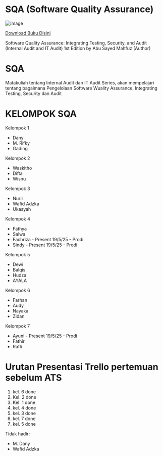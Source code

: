 # SQA (Software Quality Assurance)
![image](https://github.com/rplulbi/SQA/assets/15622730/14938008-e4cc-420e-9fc9-e1377dcd5966)

[Download Buku Disini](https://www.amazon.com/Software-Quality-Assurance-Integrating-Security/dp/1498735533)

Software Quality Assurance: Integrating Testing, Security, and Audit (Internal Audit and IT Audit) 1st Edition
by Abu Sayed Mahfuz (Author)


# SQA
Matakuliah tentang Internal Audit dan IT Audit Series, akan mempelajari tentang bagaimana Pengelolaan Software Wuality Assurance, Integrating Testing, Security dan Audit

 # KELOMPOK SQA
Kelompok 1
- Dany
- M. Rifky
- Gading

Kelompok 2
- Waskitho
- Difta
- Wisnu

Kelompok 3
- Nuril
- Wafid Adzka
- Ukasyah

Kelompok 4
- Fathya
- Salwa
- Fachriza - Present 19/5/25 - Prodi
- Sindy - Present 19/5/25 - Prodi

Kelompok 5
- Dewi
- Balqis
- Hudza
- AYALA

Kelompok 6
- Farhan
- Audy
- Nayaka
- Zidan

Kelompok 7
- Ayuni - Present 19/5/25 - Prodi
- Fathir
- Rafli


# Urutan Presentasi Trello pertemuan sebelum ATS
1. kel. 6 done
2. Kel. 2 done
3. Kel. 1 done
4. kel. 4 done
5. kel. 3 done
6. kel. 7 done
7. kel. 5 done

Tidak hadir:
- M. Dany
- Wafid Adzka

